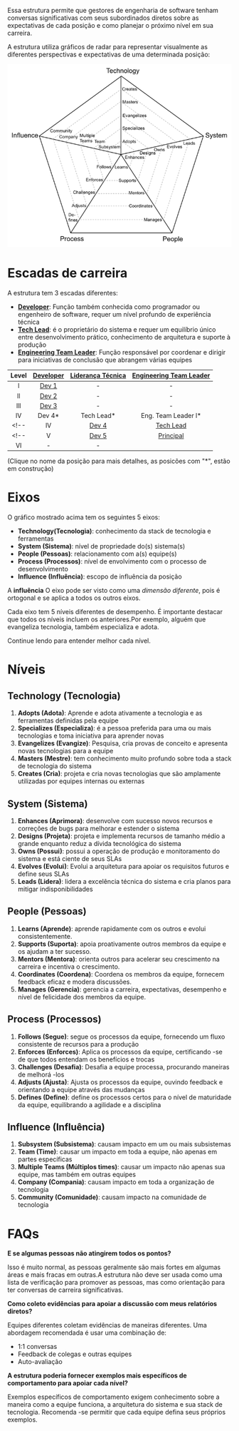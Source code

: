 Essa estrutura permite que gestores de engenharia de software tenham conversas significativas com seus subordinados diretos sobre as expectativas de cada posição e como planejar o próximo nível em sua carreira.

A estrutura utiliza gráficos de radar para representar visualmente as diferentes perspectivas e expectativas de uma determinada posição:

<picture>
  <source media="(prefers-color-scheme: light)" srcset="charts/template.png">
  <img alt="Template Chart" src="charts/template.png">
</picture>

# Escadas de carreira

A estrutura tem 3 escadas diferentes:

* [**Developer**](Developer.md): Função também conhecida como programador ou engenheiro de software, requer um nível profundo de experiência técnica
* [**Tech Lead**](TechLead.md): é o proprietário do sistema e requer um equilíbrio único entre desenvolvimento prático, conhecimento de arquitetura e suporte à produção 
* [**Engineering Team Leader**](TechnicalProgramManager.md): Função responsável por coordenar e dirigir para iniciativas de conclusão que abrangem várias equipes
<!-- * [**Engineering Manager**](EngineeringManager.md): Função também conhecida como gerente de desenvolvimento, é responsável pela entrega consistente, crescimento da carreira e nível de felicidade da equipe -->

<!-- If you are confused about the difference between a [Tech Lead](TechLead.md) and an [Engineering Manager](EngineeringManager.md), please refer to the [Tech Lead vs Engineering Manager](TechLead-EngineeringManager.md) page for a detailed comparison. -->

| Level | [Developer](Developer.md) | [Liderança Técnica](TechLead.md) | [Engineering Team Leader](TechnicalProgramManager.md) |
| :---: | :---: | :---: | :---: |
| l | [Dev 1](Developer.md#d1---developer-1) | - | - | - |
| ll | [Dev 2](Developer.md#d2---developer-2) | - | - | - |
| lll | [Dev 3](Developer.md#d3---developer-3) | - | - | - |
| lV | Dev 4*| Tech Lead* | Eng. Team Leader l* | - |
<!-- | lV | [Dev 4](Developer.md#d4---developer-4) | [Tech Lead](TechLead.md#tl4---tech-lead-4) | [Eng. Team Leader l](TechnicalProgramManager.md#tpm4---technical-program-manager-4) | - | -->
<!-- | V | [Dev 5](Developer.md#d5---developer-5) | [Principal](TechLead.md#tl5---tech-lead-5) | [Eng. Team Leader ll](TechnicalProgramManager.md#tpm5---technical-program-manager-5) | - |
| VI | - | - | |[Eng. Manager](EngineeringManager.md#em5---engineering-manager-5) |  -->


(Clique no nome da posição para mais detalhes, as posicões com "*", estão em construção)

# Eixos

O gráfico mostrado acima tem os seguintes 5 eixos:
* **Technology(Tecnologia)**: conhecimento da stack de tecnologia e ferramentas
* **System (Sistema)**: nível de propriedade do(s) sistema(s)
* **People (Pessoas)**: relacionamento com a(s) equipe(s)
* **Process (Processos)**: nível de envolvimento com o processo de desenvolvimento
* **Influence (Influência)**: escopo de influência da posição

A **influência** O eixo pode ser visto como uma *dimensão diferente*, pois é ortogonal e se aplica a todos os outros eixos.

Cada eixo tem 5 níveis diferentes de desempenho. É importante destacar que todos os níveis incluem os anteriores.Por exemplo, alguém que evangeliza tecnologia, também especializa e adota.

Continue lendo para entender melhor cada nível.

# Níveis

## Technology (Tecnologia)

1. **Adopts (Adota)**: Aprende e adota ativamente a tecnologia e as ferramentas definidas pela equipe
2. **Specializes (Especializa)**: é a pessoa preferida para uma ou mais tecnologias e toma iniciativa para aprender novas
3. **Evangelizes (Evangize)**: Pesquisa, cria provas de conceito e apresenta novas tecnologias para a equipe
4. **Masters (Mestre)**: tem conhecimento muito profundo sobre toda a stack de tecnologia do sistema
5. **Creates (Cria)**: projeta e cria novas tecnologias que são amplamente utilizadas por equipes internas ou externas

## System (Sistema)

1. **Enhances (Aprimora)**: desenvolve com sucesso novos recursos e correções de bugs para melhorar e estender o sistema
2. **Designs (Projeta)**: projeta e implementa recursos de tamanho médio a grande enquanto reduz a dívida tecnológica do sistema
3. **Owns (Possui)**: possui a operação de produção e monitoramento do sistema e está ciente de seus SLAs
4. **Evolves (Evolui)**: Evolui a arquitetura para apoiar os requisitos futuros e define seus SLAs
5. **Leads (Lidera)**: lidera a excelência técnica do sistema e cria planos para mitigar indisponibilidades

## People (Pessoas)

1. **Learns (Aprende)**: aprende rapidamente com os outros e evolui consistentemente.
2. **Supports (Suporta)**: apoia proativamente outros membros da equipe e os ajudam a ter sucesso.
3. **Mentors (Mentora)**: orienta outros para acelerar seu crescimento na carreira e incentiva o crescimento.
4. **Coordinates (Coordena)**: Coordena os membros da equipe, fornecem feedback eficaz e modera discussões.
5. **Manages (Gerencia)**: gerencia a carreira, expectativas, desempenho e nível de felicidade dos membros da equipe.

## Process (Processos)

1. **Follows (Segue)**: segue os processos da equipe, fornecendo um fluxo consistente de recursos para a produção
2. **Enforces (Enforces)**: Aplica os processos da equipe, certificando -se de que todos entendam os benefícios e trocas
3. **Challenges (Desafia)**: Desafia a equipe processa, procurando maneiras de melhorá -los
4. **Adjusts (Ajusta)**: Ajusta os processos da equipe, ouvindo feedback e orientando a equipe através das mudanças
5. **Defines (Define)**: define os processos certos para o nível de maturidade da equipe, equilibrando a agilidade e a disciplina

## Influence (Influência)

1. **Subsystem (Subsistema)**: causam impacto em um ou mais subsistemas
2. **Team (Time)**: causar um impacto em toda a equipe, não apenas em partes específicas
3. **Multiple Teams (Múltiplos times)**: causar um impacto não apenas sua equipe, mas também em outras equipes
4. **Company (Compania)**: causam impacto em toda a organização de tecnologia
5. **Community (Comunidade)**: causam impacto na comunidade de tecnologia

# FAQs

**E se algumas pessoas não atingirem todos os pontos?**

Isso é muito normal, as pessoas geralmente são mais fortes em algumas áreas e mais fracas em outras.A estrutura não deve ser usada como uma lista de verificação para promover as pessoas, mas como orientação para ter conversas de carreira significativas.

<!-- **E se a escada de carreira da minha organização for diferente?**

Como a estrutura é de código aberto, você tem a oportunidade de adaptá -lo à sua organização.Sinta -se à vontade para usar o [modelo do gráfico] (gráficos/modeling.png) para definir seus próprios níveis.

**Quando uma pessoa está pronta para se mudar para o próximo nível?**

As empresas geralmente esperam que uma pessoa esteja se apresentando no próximo nível * de forma consistente por vários meses * antes de formalizar uma promoção. -->

**Como coleto evidências para apoiar a discussão com meus relatórios diretos?**

Equipes diferentes coletam evidências de maneiras diferentes. Uma abordagem recomendada é usar uma combinação de:
* 1:1 conversas
* Feedback de colegas e outras equipes
* Auto-avaliação

**A estrutura poderia fornecer exemplos mais específicos de comportamento para apoiar cada nível?**

Exemplos específicos de comportamento exigem conhecimento sobre a maneira como a equipe funciona, a arquitetura do sistema e sua stack de tecnologia. Recomenda -se permitir que cada equipe defina seus próprios exemplos.

<!-- **TBD**

**Do you have any additional resources about the topic?**

* [The Manager's Path](http://shop.oreilly.com/product/0636920056843.do): Camille Fournier does an excellent job at describing the expectations and challenges of many engineering positions. Also, she provides good advice about writing a career ladder in chapter 9.

* [How to Be Good at Performance Appraisals](https://store.hbr.org/product/how-to-be-good-at-performance-appraisals-simple-effective-done-right/10295): Dick Grote explains in simple terms how to define job responsibilities and how to evaluate performance (results and behaviors).

# Other Pages

* [**Developer**](Developer.md)
* [**Tech Lead**](TechLead.md)
* [**Technical Program Manager**](TechnicalProgramManager.md)
* [**Engineering Manager**](EngineeringManager.md)
* [**Tech Lead vs Engineering Manager**](TechLead-EngineeringManager.md)
* [**Managing Managers**](Managing-Managers.md) -->
